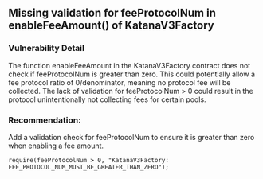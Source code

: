 ## Missing validation for feeProtocolNum in enableFeeAmount() of KatanaV3Factory

### Vulnerability Detail
The function enableFeeAmount in the KatanaV3Factory contract does not check if feeProtocolNum is greater than zero. This could potentially allow a fee protocol ratio of 0/denominator, meaning no protocol fee will be collected.
The lack of validation for feeProtocolNum > 0 could result in the protocol unintentionally not collecting fees for certain pools.

### Recommendation:
Add a validation check for feeProtocolNum to ensure it is greater than zero when enabling a fee amount.

`require(feeProtocolNum > 0, "KatanaV3Factory: FEE_PROTOCOL_NUM_MUST_BE_GREATER_THAN_ZERO");`
